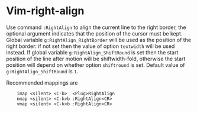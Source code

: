 Vim-right-align
===============

Use command `:RightAlign` to align the current line to the right border,
the optional argument indicates that the position of the cursor must be
kept. Global variable `g:RightAlign_RightBorder` will be used as the position
of the right border: if not set then the value of option `textwidth` will be
used instead. If global variable `g:RightAlign_ShiftRound` is set then the
start position of the line after motion will be shiftwidth-fold, otherwise
the start position will depend on whether option `shiftround` is set.
Default value of `g:RightAlign_ShiftRound` is `1`.

Recommended mappings are

```vim
    imap <silent> <C-b>  <Plug>RightAlign
    nmap <silent> <C-k>b :RightAlign<CR>
    vmap <silent> <C-k>b :RightAlign<CR>
```

